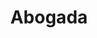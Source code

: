 ---
title: Abogada
date: 
draft: false

# descripcion
description : Dije de plata 925

materials: Plata 925

color: Plateado

dimensions: 1,8cm diámetro

code: 02-14-0658

type: "Dijes"

categories: []

price: $2.970,00

price_eftvo: $2.525,00

# Images
# first image will be shown in the product page
images:
  # - image: "images/path_to_image"
  # La ubicacion de las imagenes es imagenes/Dijes/Dijes.Plata/02-14-0658-abogada
  - image: "./images/dijes/plata/02-14-0658.JPG"
---